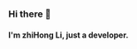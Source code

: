 ### Hi there 👋

#### I'm zhiHong Li, just a developer.
<!--
**OnePieceJoker/OnePieceJoker** is a ✨ _special_ ✨ repository because its `README.md` (this file) appears on your GitHub profile.

Here are some ideas to get you started:

- 🔭 I’m currently working on ...
- 🌱 I’m currently learning ...
- 👯 I’m looking to collaborate on ...
- 🤔 I’m looking for help with ...
- 💬 Ask me about Git
- 📫 How to reach me: joker_lizhih@163.com
- 😄 Pronouns: ...
- ⚡ Fun fact: ...

- 🌱 I’m currently learning DDD related knowledge.
- 📫 How to reach me: joker_lizhih@163.com
-->
